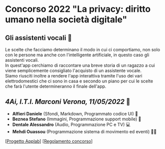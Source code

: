 # **Concorso 2022 "La privacy: diritto umano nella società digitale"**

## Gli assistenti vocali 🤖

Le scelte che facciamo determinano il modo in cui ci comportiamo, non solo con le persone ma anche con
l'intelligente artificiale, in questo caso gli assistenti vocali. <br />
In quest'app cerchiamo di raccontare una breve storia di un ragazzo a cui viene semplicemente
consigliato l'acquisto di un assistente vocale. <br />
Siamo riusciti inoltre a rendere l'app interattiva tramite l'uso dei vari elettrodomestici che ci sono
in casa e secondo un piano per cui le scelte che farà l'utente determineranno il finale dell'app.


## ***4Ai, I.T.I. Marconi Verona, 11/05/2022*** 🏫
- **Alfieri Daniele** (Sfondi, Markdown, Programmato codice UI) 🎴
- **Beznea Stefano** (Immagini, Programmazione support mobile) 📱
- **Dentale Alessandro** (Audio, Programmazione PC e TV) 💻
- **Mehdi Ouassou** (Programmazione sistema di movimento ed eventi) 🚶‍♂️

[[Progetto Applab](https://studio.code.org/projects/applab/rJe8mb5DidxksP4U80EmszMWSd4FvjF9Gc1HhnwXMqU)] [[Regolamento concorso](https://campus.marconivr.it/pluginfile.php/114616/mod_resource/content/0/Regolamento-MI-Concorso-privacy-diritto-umano-2022-finale.pdf)]
